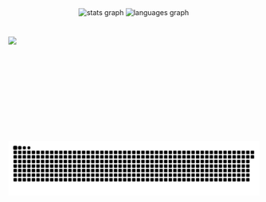 <h2 align="left"></h2>

###

<div align="center">
  <img src="https://github-readme-stats.vercel.app/api?username=SumitM0432&hide_title=true&hide_rank=true&show_icons=true&include_all_commits=true&count_private=true&disable_animations=true&theme=tokyonight&locale=en&hide_border=true" height="150" alt="stats graph"  />
  <img src="https://github-readme-stats.vercel.app/api/top-langs?username=SumitM0432&locale=en&hide_title=true&layout=compact&card_width=320&langs_count=5&theme=tokyonight&hide_border=true" height="150" alt="languages graph"  />
  <!-- <img src="https://streak-stats.demolab.com?user=SumitM0432&locale=en&mode=daily&theme=tokyonight&hide_border=false&border_radius=5" height="150" alt="streak graph"  /> -->
</div>

###

<br clear="both">

<img align="left" height="210" src="https://i.imgflip.com/65efzo.gif"  />

###

<img src="https://raw.githubusercontent.com/SumitM0432/SumitM0432/output/snake.svg" alt="Snake animation" />

###
